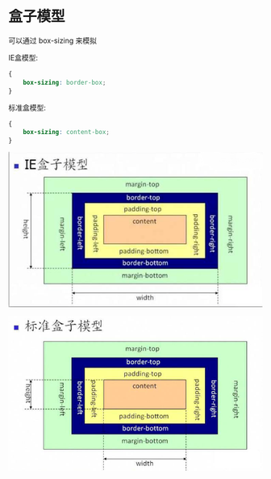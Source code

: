 # 盒子模型

可以通过 box-sizing 来模拟

IE盒模型:
```css
{
    box-sizing: border-box;
}
```

标准盒模型:
```css
{
    box-sizing: content-box;
}
```




<p align="center">
    <img src="/assets/import.png" />
</p>

<p align="center">
    <img src="/assets/import1.png" />
</p>



